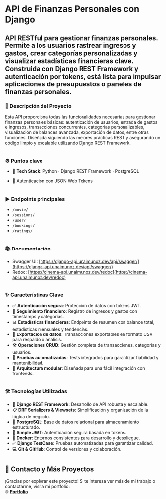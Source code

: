 
# API de Finanzas Personales con Django 


## API RESTful para gestionar finanzas personales. Permite a los usuarios rastrear ingresos y gastos, crear categorías personalizadas y visualizar estadísticas financieras clave. Construida con Django REST Framework y autenticación por tokens, está lista para impulsar aplicaciones de presupuestos o paneles de finanzas personales.


### 📝 Descripción del Proyecto

Esta API proporciona todas las funcionalidades necesarias para gestionar finanzas personales básicas: autenticación de usuarios, 
entrada de gastos e ingresos, transacciones concurrentes, categorías personalizables, visualización de balances avanzada, exportación de datos, entre otras funciones. 
Diseñada siguiendo las mejores prácticas REST y asegurando un código limpio y escalable utilizando Django REST Framework.


#
### ⚙️ Puntos clave
- 🔧 **Tech Stack:** Python · Django REST Framework · PostgreSQL 

- 🔐 Autenticación con JSON Web Tokens

#
### ▶️ Endpoints principales
- `/movie/`
- `/sessions/`
- `/user/`
- `/bookings/`
- `/ratings/`

#

### 📚 Documentación
- Swagger UI: [https://django-api.unaimunoz.dev/api/swagger/](https://django-api.unaimunoz.dev/api/swagger/)
- Redoc: [https://cinema-api.unaimunoz.dev/redoc](https://cinema-api.unaimunoz.dev/redoc)

#
### ✨ Características Clave

- ✅ **Autenticación segura**: Protección de datos con tokens JWT.
- 💸 **Seguimiento financiero**: Registro de ingresos y gastos con timestamps y categorías.
- 📊 **Estadísticas financieras**: Endpoints de resumen con balance total, estadísticas mensuales y tendencias.
- 📂 **Exportación de datos**: Transacciones exportables en formato CSV para respaldo o análisis.
- 🛠️ **Operaciones CRUD**: Gestión completa de transacciones, categorías y usuarios.
- 🧪 **Pruebas automatizadas**: Tests integrados para garantizar fiabilidad y mantenibilidad.
- 🔗 **Arquitectura modular**: Diseñada para una fácil integración con frontends.


#

### 🛠️ Tecnologías Utilizadas

- 🚀 **Django REST Framework**: Desarrollo de API robusta y escalable.
- 📋 **DRF Serializers & Viewsets**: Simplificación y organización de la lógica de negocio.
- 🐘 **PostgreSQL**: Base de datos relacional para almacenamiento estructurado.
- 🔐 **Simple JWT**: Autenticación segura basada en tokens.
- 🐳 **Docker**: Entornos consistentes para desarrollo y despliegue.
- ✅ **Django TestCase**: Pruebas automatizadas para garantizar calidad.
- 💻 **Git & GitHub**: Control de versiones y colaboración.

   

#

## 📧 Contacto y Más Proyectos

¡Gracias por explorar este proyecto! Si te interesa ver más de mi trabajo o contactarme, visita mi portfolio:  
🌐 [**Portfolio**](https://www.unaimunoz.dev/)


